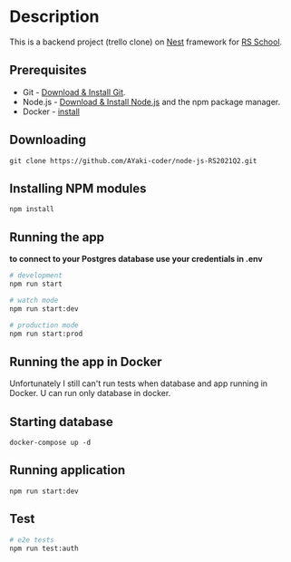 # Description

This is a backend project (trello clone) on [Nest](https://github.com/nestjs/nest) framework for [RS School](https://rs.school/).

## Prerequisites

- Git - [Download & Install Git](https://git-scm.com/downloads).
- Node.js - [Download & Install Node.js](https://nodejs.org/en/download/) and the npm package manager.
- Docker - [install](https://docs.docker.com/engine/install/)

## Downloading

```
git clone https://github.com/AYaki-coder/node-js-RS2021Q2.git
```

## Installing NPM modules

```
npm install
```

## Running the app
 **to connect to your Postgres database use your credentials in .env**

```bash
# development
npm run start

# watch mode
npm run start:dev

# production mode
npm run start:prod
```
## Running the app in Docker
Unfortunately I still can't run tests when database and app running in Docker. U can run only database in docker.

## Starting database
```
docker-compose up -d
```
## Running application

```
npm run start:dev
```
## Test

```bash
# e2e tests
npm run test:auth
```
